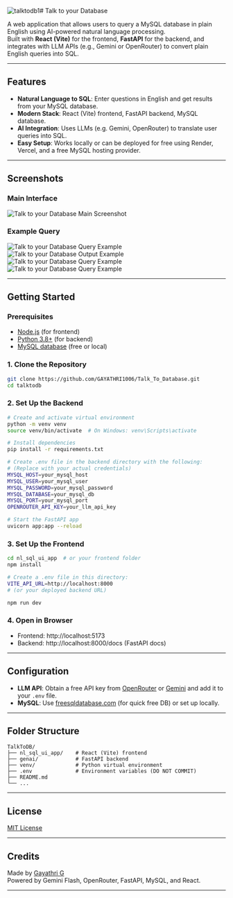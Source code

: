 ![talktodb1](https://github.com/user-attachments/assets/9f3a2ca9-eebd-483b-b59f-eb6f7732657d)# Talk to your Database

A web application that allows users to query a MySQL database in plain English using AI-powered natural language processing.  
Built with **React (Vite)** for the frontend, **FastAPI** for the backend, and integrates with LLM APIs (e.g., Gemini or OpenRouter) to convert plain English queries into SQL.

---

## Features

- **Natural Language to SQL**: Enter questions in English and get results from your MySQL database.
- **Modern Stack**: React (Vite) frontend, FastAPI backend, MySQL database.
- **AI Integration**: Uses LLMs (e.g. Gemini, OpenRouter) to translate user queries into SQL.
- **Easy Setup**: Works locally or can be deployed for free using Render, Vercel, and a free MySQL hosting provider.

---

## Screenshots

### Main Interface

![Talk to your Database Main Screenshot](talktodb1.png)

### Example Query

![Talk to your Database Query Example](talktodb2.png)
![Talk to your Database Output Example](talktodb3.png)
![Talk to your Database Query Example](talktodb4.png)
![Talk to your Database Query Example](talktodb5.png)

---

## Getting Started

### Prerequisites

- [Node.js](https://nodejs.org/) (for frontend)
- [Python 3.8+](https://www.python.org/) (for backend)
- [MySQL database](https://www.freesqldatabase.com/) (free or local)

### 1. Clone the Repository

```bash
git clone https://github.com/GAYATHRI1006/Talk_To_Database.git
cd talktodb
```

### 2. Set Up the Backend

```bash
# Create and activate virtual environment
python -m venv venv
source venv/bin/activate  # On Windows: venv\Scripts\activate

# Install dependencies
pip install -r requirements.txt

# Create .env file in the backend directory with the following:
# (Replace with your actual credentials)
MYSQL_HOST=your_mysql_host
MYSQL_USER=your_mysql_user
MYSQL_PASSWORD=your_mysql_password
MYSQL_DATABASE=your_mysql_db
MYSQL_PORT=your_mysql_port
OPENROUTER_API_KEY=your_llm_api_key

# Start the FastAPI app
uvicorn app:app --reload
```

### 3. Set Up the Frontend

```bash
cd nl_sql_ui_app  # or your frontend folder
npm install

# Create a .env file in this directory:
VITE_API_URL=http://localhost:8000
# (or your deployed backend URL)

npm run dev
```

### 4. Open in Browser

- Frontend: http://localhost:5173
- Backend: http://localhost:8000/docs (FastAPI docs)

---

## Configuration

- **LLM API**: Obtain a free API key from [OpenRouter](https://openrouter.ai/) or [Gemini](https://ai.google.com/gemini/) and add it to your `.env` file.
- **MySQL**: Use [freesqldatabase.com](https://www.freesqldatabase.com/) (for quick free DB) or set up locally.

---

## Folder Structure

```
TalkToDB/
├── nl_sql_ui_app/    # React (Vite) frontend
├── genai/            # FastAPI backend
├── venv/             # Python virtual environment
├── .env              # Environment variables (DO NOT COMMIT)
├── README.md
└── ...
```

---

## License

[MIT License](LICENSE)

---

## Credits

Made by [Gayathri G](https://github.com/GAYATHRI1006)  
Powered by Gemini Flash, OpenRouter, FastAPI, MySQL, and React.

---
